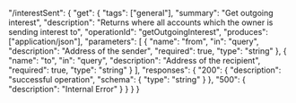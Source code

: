 "/interestSent": {
  "get": {
    "tags": ["general"],
    "summary": "Get outgoing interest",
    "description": "Returns where all accounts which the owner is sending interest to",
    "operationId": "getOutgoingInterest",
    "produces": ["application/json"],
    "parameters": [
      {
        "name": "from",
        "in": "query",
        "description": "Address of the sender",
        "required": true,
        "type": "string"
      },
      {
        "name": "to",
        "in": "query",
        "description": "Address of the recipient",
        "required": true,
        "type": "string"
      }
    ],
    "responses": {
      "200": {
        "description": "successful operation",
        "schema": {
          "type": "string"
        }
      },
      "500": {
        "description": "Internal Error"
      }
    }
  }
}
